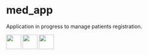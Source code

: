 # med_app

Application in progress to manage patients registration.

<img src="https://cdn.jsdelivr.net/gh/devicons/devicon/icons/spring/spring-original-wordmark.svg" width="40" height="40" />   <img src="https://cdn.jsdelivr.net/gh/devicons/devicon/icons/postgresql/postgresql-original-wordmark.svg" width="40" height="40" />   <img src="https://cdn.jsdelivr.net/gh/devicons/devicon/icons/java/java-original-wordmark.svg" width="40" height="40" />
          
